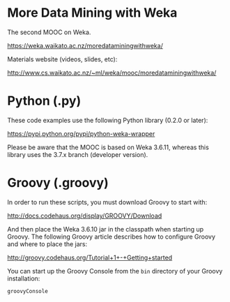 More Data Mining with Weka
==========================

The second MOOC on Weka.

https://weka.waikato.ac.nz/moredataminingwithweka/

Materials website (videos, slides, etc):

http://www.cs.waikato.ac.nz/~ml/weka/mooc/moredataminingwithweka/


Python (.py)
============

These code examples use the following Python library (0.2.0 or later):

https://pypi.python.org/pypi/python-weka-wrapper

Please be aware that the MOOC is based on Weka 3.6.11, 
whereas this library uses the 3.7.x branch (developer version).


Groovy (.groovy)
================

In order to run these scripts, you must download Groovy to start with:

http://docs.codehaus.org/display/GROOVY/Download

And then place the Weka 3.6.10 jar in the classpath when starting
up Groovy. The following Groovy article describes how to configure
Groovy and where to place the jars:

http://groovy.codehaus.org/Tutorial+1+-+Getting+started

You can start up the Groovy Console from the `bin` directory of
your Groovy installation:

`groovyConsole`

